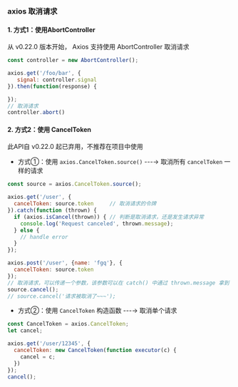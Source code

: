 ### axios 取消请求
#### 1. 方式1：使用AbortController
从 v0.22.0 版本开始， Axios 支持使用 AbortController 取消请求

```js
const controller = new AbortController();

axios.get('/foo/bar', {
   signal: controller.signal
}).then(function(response) {

});
// 取消请求
controller.abort()
```


#### 2. 方式2：使用 CancelToken
此API自 v0.22.0 起已弃用，不推荐在项目中使用

* 方式①：使用 `axios.CancelToken.source()` ---→ 取消所有 `cancelToken` 一样的请求

```js
const source = axios.CancelToken.source();

axios.get('/user', {
  cancelToken: source.token     // 取消请求的令牌
}).catch(function (thrown) {
  if (axios.isCancel(thrown)) { // 判断是取消请求，还是发生请求异常
    console.log('Request canceled', thrown.message);
  } else {
    // handle error
  }
});

axios.post('/user', {name: 'fgq'}, {
  cancelToken: source.token
});
// 取消请求，可以传递一个参数，该参数可以在 catch() 中通过 thrown.message 拿到
source.cancel();
// source.cancel('请求被取消了~~~');
```

*  方式②：使用 `CancelToken` 构造函数 ---→ 取消单个请求

```js
const CancelToken = axios.CancelToken;
let cancel;

axios.get('/user/12345', {
  cancelToken: new CancelToken(function executor(c) {
    cancel = c;
  })
});
cancel();
```
